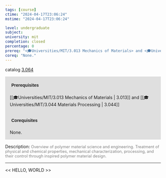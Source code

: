 ```yaml
---
tags: [course]
ctime: "2024-04-17T23:06:24"
mstime: "2024-04-17T23:06:24"

level: undergraduate
subject: 
university: mit
completion: closed
percentage: 0
prereq: "<🎓Universities/MIT/3.013 Mechanics of Materials> and <🎓Universities/MIT/3.044 Materials Processing>"
coreq: "None."
---
```


catalog [3.064](http://student.mit.edu/catalog/m3a.html#3.064)

<span style="display: block; padding: 15px; background-color: rgb(100, 100, 100, 0.2);"><font id="m_prereq2931_0" style="display: block; font-family: Arial, sans-serif; font-weight: bold; padding: 5px">Prerequisites</font><br><span id="prereq2931_0">[[🎓Universities/MIT/3.013 Mechanics of Materials | 3.013]] and [[🎓Universities/MIT/3.044 Materials Processing | 3.044]]</span></span>
<span style="display: block; padding: 15px; background-color: rgb(100, 100, 100, 0.2);"><font id="m_coreq2931_0" style="display: block; font-family: Arial, sans-serif; font-weight: bold; padding: 5px">Corequisites</font><br><span id="coreq2931_0">None.</span></span>

<font style="">Description:</font>
<font style="color: grey; font-size: 0.8rem;">Overview of polymer material science and engineering. Treatment of physical and chemical properties, mechanical characterization, processing, and their control through inspired polymer material design.</font>



---

<< HELLO, WORLD >>
